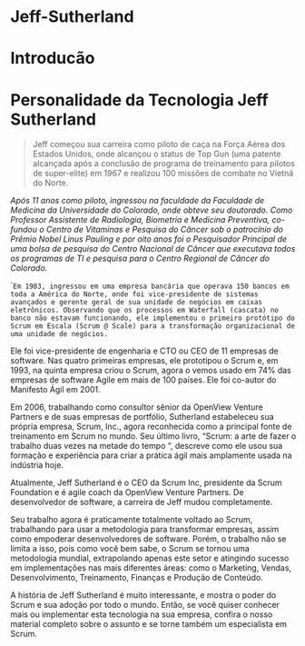 # Jeff-Sutherland
# Introducão

# Personalidade da Tecnologia Jeff Sutherland

>Jeff começou sua carreira como piloto de caça na Força Aérea dos Estados Unidos, onde alcançou o status de Top Gun (uma patente alcançada após a conclusão de programa de treinamento para pilotos de super-elite) em 1967 e realizou 100 missões de combate no Vietnã do Norte.

*Após 11 anos como piloto, ingressou na faculdade da Faculdade de Medicina da Universidade do Colorado, onde obteve seu doutorado. Como Professor Assistente de Radiologia, Biometria e Medicina Preventiva, co-fundou o Centro de Vitaminas e Pesquisa do Câncer sob o patrocínio do Prêmio Nobel Linus Pauling e por oito anos foi o Pesquisador Principal de uma bolsa de pesquisa do Centro Nacional de Câncer que executava todos os programas de TI e pesquisa para o Centro Regional de Câncer do Colorado.*

´`````Em 1983, ingressou em uma empresa bancária que operava 150 bancos em toda a América do Norte, onde foi vice-presidente de sistemas avançados e gerente geral de sua unidade de negócios em caixas eletrônicos. Observando que os processos em Waterfall (cascata) no banco não estavam funcionando, ele implementou o primeiro protótipo do Scrum em Escala (Scrum @ Scale) para a transformação organizacional de uma unidade de negócios.`````

Ele foi vice-presidente de engenharia e CTO ou CEO de 11 empresas de software. Nas quatro primeiras empresas, ele prototipou o Scrum e, em 1993, na quinta empresa criou o Scrum, agora o vemos usado em 74% das empresas de software Agile em mais de 100 países. Ele foi co-autor do Manifesto Ágil em 2001.

Em 2006, trabalhando como consultor sênior da OpenView Venture Partners e de suas empresas de portfólio, Sutherland estabeleceu sua própria empresa, Scrum, Inc., agora reconhecida como a principal fonte de treinamento em Scrum no mundo. Seu último livro, “Scrum: a arte de fazer o trabalho duas vezes na metade do tempo “, descreve como ele usou sua formação e experiência para criar a prática ágil mais amplamente usada na indústria hoje.

Atualmente, Jeff Sutherland é o CEO da Scrum Inc, presidente da Scrum Foundation e é agile coach da OpenView Venture Partners. De desenvolvedor de software, a carreira de Jeff mudou completamente.

Seu trabalho agora é praticamente totalmente voltado ao Scrum, trabalhando para usar a metodologia para transformar empresas, assim como empoderar desenvolvedores de software. Porém, o trabalho não se limita a isso, pois como você bem sabe, o Scrum se tornou uma metodologia mundial, extrapolando apenas este setor e atingindo sucesso em implementações nas mais diferentes áreas: como o Marketing, Vendas, Desenvolvimento, Treinamento, Finanças e Produção de Conteúdo.

A história de Jeff Sutherland é muito interessante, e mostra o poder do Scrum e sua adoção por todo o mundo. Então, se você quiser conhecer mais ou implementar esta tecnologia na sua empresa, confira o nosso material completo sobre o assunto e se torne também um especialista em Scrum.
